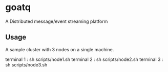 # goatq
A Distributed message/event streaming platform

## Usage

A sample cluster with 3 nodes on a single machine.

terminal 1 : sh scripts/node1.sh
terminal 2 : sh scripts/node2.sh
terminal 3 : sh scripts/node3.sh